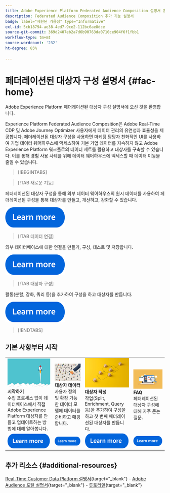 ```yaml
---
title: Adobe Experience Platform Federated Audience Composition 설명서 홈페이지
description: Federated Audience Composition 추가 기능 설명서
badge: label="제한된 가용성" type="Informative"
exl-id: 5cb18794-ae38-4ed7-9ce2-112bc6ae8dce
source-git-commit: 369d2407eb2a7d6b90763da0710ce904f6f1fbb1
workflow-type: tm+mt
source-wordcount: '232'
ht-degree: 85%

---
```


# 페더레이션된 대상자 구성 설명서  {#fac-home}

Adobe Experience Platform 페더레이션된 대상자 구성 설명서에 오신 것을 환영합니다.

Experience Platform Federated Audience Composition은 Adobe Real-Time CDP 및 Adobe Journey Optimizer 사용자에게 데이터 관리의 유연성과 효율성을 제공합니다. 페더레이션된 대상자 구성을 사용하면 마케팅 담당자 친화적인 UI를 사용하여 기업 데이터 웨어하우스에 액세스하여 기본 기업 데이터를 지속하지 않고 Adobe Experience Platform 워크플로의 데이터 세트를 활용하고 대상자를 구축할 수 있습니다. 이를 통해 경험 사용 사례를 위해 데이터 웨어하우스에 액세스할 때 데이터 이동을 줄일 수 있습니다.

>[!BEGINTABS]

>[!TAB 새로운 기능]

페더레이션된 대상자 구성을 통해 외부 데이터 웨어하우스의 원시 데이터를 사용하여 페더레이션된 구성을 통해 대상자를 만들고, 개선하고, 강화할 수 있습니다.

[![이미지](assets/learn-more-button.svg)](start/release-notes.md)

>[!TAB 데이터 연결]

외부 데이터베이스에 대한 연결을 만들기, 구성, 테스트 및 저장합니다.

[![이미지](assets/learn-more-button.svg)](connections/federated-db.md)

>[!TAB 대상자 구성]

활동(분할, 강화, 쿼리 등)을 추가하여 구성을 하고 대상자를 만듭니다.

[![이미지](assets/learn-more-button.svg)](compositions/gs-compositions.md)

>[!ENDTABS]

## 기본 사항부터 시작

<table style="table-layout:fixed">
  <tr style="border: 0;">
    <td>
    <a href="start/get-started.md"><img src="assets/do-not-localize/start-quick.png"></a>
    <div><strong>시작하기</strong><br/>수집 프로세스 없이 데이터베이스에서 직접 Adobe Experience Platform 대상자를 만들고 업데이트하는 방법에 대해 알아봅니다.
    </div>
    </td>
    <td>
    <a href="data-management/gs-models.md"><img src="assets/do-not-localize/start-profiles.png"></a>
    <div><strong>대상자 데이터</strong><br/>사용자 정의 및 확장 가능한 데이터 모델에 데이터를 준비하고 매핑합니다.
    </div>
    </td>
    <td>
    <a href="compositions/gs-compositions.md"><img src="assets/do-not-localize/start-journey.jpeg"></a>
    <div><strong>대상자 작성</strong><br/>작업(Split, Enrichment, Query 등)을 추가하여 구성을 하고 첫 번째 페더레이션된 대상자를 만듭니다.
    </div>
    </td>
    <td>
    <a href="start/faq.md"><img src="assets/do-not-localize/start-faq.png"></a>
    <div><strong>FAQ</strong><br/>페더레이션된 대상자 구성에 대해 자주 묻는 질문.</div>
    </td>
  </tr>
  <tr style="border: 0;">
    <td><a href="start/get-started.md"><img src="assets/learn-more-button.svg"></a></td>
    <td><a href="data-management/gs-models.md"><img src="assets/learn-more-button.svg"></a></td>
    <td><a href="compositions/gs-compositions.md"><img src="assets/learn-more-button.svg"></a></td>
    <td><a href="start/faq.md"><img src="assets/learn-more-button.svg"></a></td>
    </tr>
</table>

## 추가 리소스  {#additional-resources}

[Real-Time Customer Data Platform 설명서](https://experienceleague.adobe.com/ko/docs/experience-platform/rtcdp/home){target="_blank"} - [Adobe Audience 포털 설명서](https://experienceleague.adobe.com/ko/docs/experience-platform/segmentation/ui/audience-dashboard){target="_blank"} - [ 튜토리얼](https://experienceleague.adobe.com/ko/docs/platform-learn/tutorials/audiences/introduction-to-audience-portal-and-composition){target="_blank"}
